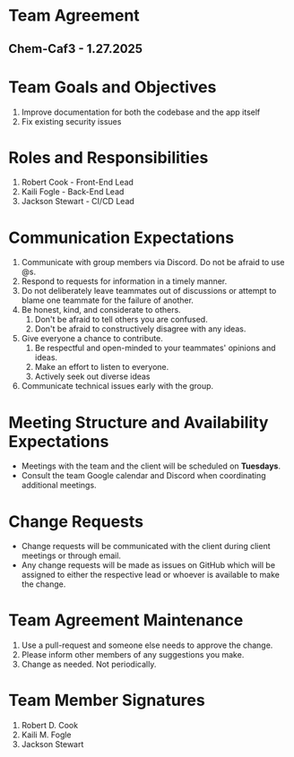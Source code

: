 # Team Agreement

## Chem-Caf3 \- 1.27.2025

# Team Goals and Objectives

1. Improve documentation for both the codebase and the app itself  
2. Fix existing security issues

# Roles and Responsibilities

1. Robert Cook \- Front-End Lead
2. Kaili Fogle \- Back-End Lead
3. Jackson Stewart \- CI/CD Lead

# Communication Expectations

1. Communicate with group members via Discord. Do not be afraid to use @s.  
2. Respond to requests for information in a timely manner.  
3. Do not deliberately leave teammates out of discussions or attempt to blame one teammate for the failure of another.  
4. Be honest, kind, and considerate to others.  
   1. Don't be afraid to tell others you are confused.  
   2. Don't be afraid to constructively disagree with any ideas.  
5. Give everyone a chance to contribute.  
   1. Be respectful and open-minded to your teammates' opinions and ideas.  
   2. Make an effort to listen to everyone.  
   3. Actively seek out diverse ideas  
6. Communicate technical issues early with the group.

# Meeting Structure and Availability Expectations

- Meetings with the team and the client will be scheduled on **Tuesdays**.
- Consult the team Google calendar and Discord when coordinating additional meetings.

# Change Requests

- Change requests will be communicated with the client during client meetings or through email.
- Any change requests will be made as issues on GitHub which will be assigned to either the respective lead or whoever is available to make the change.

# Team Agreement Maintenance

1. Use a pull-request and someone else needs to approve the change.  
2. Please inform other members of any suggestions you make.  
3. Change as needed. Not periodically.

# Team Member Signatures

1. Robert D. Cook  
2. Kaili M. Fogle  
3. Jackson Stewart
